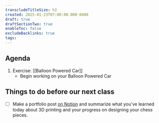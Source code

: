 ```yaml
---
transcludeTitleSize: h2
created: 2025-01-23T07:00:00.000-0400
draft: true
draftSectionTwo: true
enableToc: false
excludeBacklinks: true
tags:
---
```

## Agenda
1. Exercise: [[Balloon Powered Car]]
	- Begin working on your Balloon Powered Car
## Things to do before our next class

- [ ] Make a portfolio post [on Notion](https://notion.so) and summarize what you've learned today about 3D printing and your progress on designing your chess pieces.